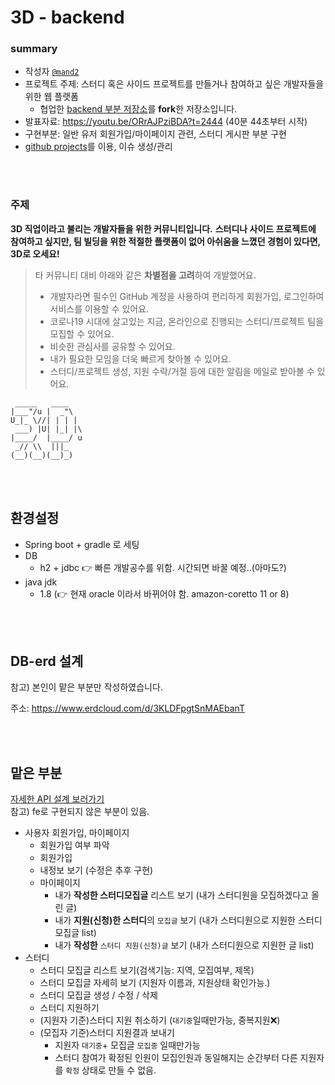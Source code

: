 # 3D - backend

### summary

- 작성자 [`@mand2`](https://github.com/mand2)
- 프로젝트 주제: 스터디 혹은 사이드 프로젝트를 만들거나 참여하고 싶은 개발자들을 위한 웹 플랫폼    
  - 협업한 [backend 부분 저장소](https://github.com/3ddd-developers/3d-be)를 **fork**한 저장소입니다.
- 발표자료: https://youtu.be/ORrAJPziBDA?t=2444 (40분 44초부터 시작)
- 구현부분: 일반 유저 회원가입/마이페이지 관련, 스터디 게시판 부분 구현
- [github projects](https://github.com/orgs/3ddd-developers/projects/1)를 이용, 이슈 생성/관리 



<br><br>


### 주제

**3D 직업이라고 불리는 개발자들을 위한 커뮤니티입니다.** **스터디나 사이드 프로젝트에 참여하고 싶지만, 팀 빌딩을 위한 적절한 플랫폼이 없어 아쉬움을 느꼈던 경험이 있다면, 3D로 오세요!** 

> 타 커뮤니티 대비 아래와 같은 **차별점을 고려**하여 개발했어요.  
> - 개발자라면 필수인 GitHub 계정을 사용하여 편리하게 회원가입, 로그인하여 서비스를 이용할 수 있어요.
> - 코로나19 시대에 살고있는 지금, 온라인으로 진행되는 스터디/프로젝트 팀을 모집할 수 있어요. 
> - 비슷한 관심사를 공유할 수 있어요. 
> - 내가 필요한 모임을 더욱 빠르게 찾아볼 수 있어요. 
> - 스터디/프로젝트 생성, 지원 수락/거절 등에 대한 알림을 메일로 받아볼 수 있어요. 



```
 _____   ____    
|___"/u |  _"\   
U_|_ \//| | | |  
 ___) |U| |_| |\ 
|____/  |____/ u 
 _// \\  |||_    
(__)(__)(__)_) 
```



<br><br>



## 환경설정

- Spring boot + gradle 로 세팅
- DB 
  - h2 + jdbc 👉 빠른 개발공수를 위함. 시간되면 바꿀 예정..(아마도?)
- java jdk 
  - 1.8 (👉  현재 oracle 이라서 바뀌어야 함. amazon-coretto 11 or 8)



<br>
<br>



## DB-erd 설계

참고) 본인이 맡은 부분만 작성하였습니다.

주소: https://www.erdcloud.com/d/3KLDFpgtSnMAEbanT



<br>
<br>



## 맡은 부분

[자세한 API 설계 보러가기](https://www.notion.so/mand2/3D-API-mand2-59bdf32e4aaf434d9ab14d494df9ea78)   
참고) fe로 구현되지 않은 부분이 있음.

- 사용자 회원가입, 마이페이지
  - 회원가입 여부 파악
  - 회원가입
  - 내정보 보기 (수정은 추후 구현)
  - 마이페이지
    - 내가 **작성한 스터디모집글** 리스트 보기 (내가 스터디원을 모집하겠다고 올린 글)
    - 내가 **지원(신청)한 스터디**의 `모집글` 보기 (내가 스터디원으로 지원한 스터디 모집글 list)
    - 내가 **작성한** `스터디 지원(신청)글` 보기 (내가 스터디원으로 지원한 글 list)
- 스터디
  - 스터디 모집글 리스트 보기(검색기능: 지역, 모집여부, 제목)
  - 스터디 모집글 자세히 보기 (지원자 이름과, 지원상태 확인가능.)
  - 스터디 모집글 생성 / 수정 / 삭제
  - 스터디 지원하기
  - (지원자 기준)스터디 지원 취소하기 (`대기중`일때만가능, 중복지원❌)
  - (모집자 기준)스터디 지원결과 보내기 
    - 지원자 `대기중`+ 모집글 `모집중` 일때만가능
    - 스터디 참여가 확정된 인원이 모집인원과 동일해지는 순간부터 
      다른 지원자를 `확정` 상태로 만들 수 없음.




<br><br>


